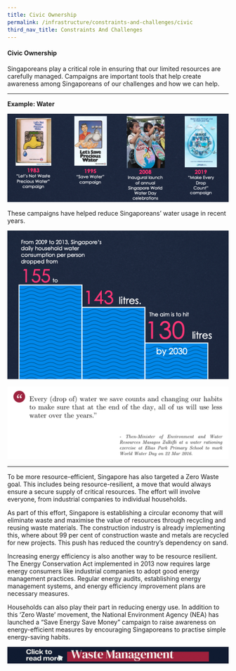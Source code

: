 ```yaml
---
title: Civic Ownership
permalink: /infrastructure/constraints-and-challenges/civic
third_nav_title: Constraints And Challenges
---
```

#### Civic Ownership

Singaporeans play a critical role in ensuring that our limited resources are carefully managed. Campaigns are important tools that help create awareness among Singaporeans of our challenges and how we can help.

<hr>

<b>Example: Water</b>

![Alt text for image on Isomer site](/images/infrastructure/constraints-and-challenges/image024.png)

These campaigns have helped reduce Singaporeans’ water usage in recent years.

![Alt text for image on Isomer site](/images/infrastructure/constraints-and-challenges/image026.png)

![Alt text for image on Isomer site](/images/infrastructure/constraints-and-challenges/Screenshot%202021-07-464646.png)
<hr>

To be more resource-efficient, Singapore has also targeted a Zero Waste goal. This includes being resource-resilient, a move that would always ensure a secure supply of critical resources. The effort will involve everyone, from industrial companies to individual households.

As part of this effort, Singapore is establishing a circular economy that will eliminate waste and maximise the value of resources through recycling and reusing waste materials. The construction industry is already implementing this, where about 99 per cent of construction waste and metals are recycled for new projects. This push has reduced the country’s dependency on sand.

Increasing energy efficiency is also another way to be resource resilient. The Energy Conservation Act implemented in 2013 now requires large energy consumers like industrial companies to adopt good energy management practices. Regular energy audits, establishing energy management systems, and energy efficiency improvement plans are necessary measures.

Households can also play their part in reducing energy use. In addition to this ‘Zero Waste’ movement, the National Environment Agency (NEA) has launched a “Save Energy Save Money” campaign to raise awareness on energy-efficient measures by encouraging Singaporeans to practise simple energy-saving habits.

[![Alt text for image on Isomer site](/images/infrastructure/constraints-and-challenges/waste-gif.gif)](/infrastructure/case-studies/resources#WMAnchor)
